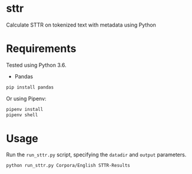 # sttr
Calculate STTR on tokenized text with metadata using Python

# Requirements

Tested using Python 3.6.

-   Pandas

```bash
pip install pandas
```
Or using Pipenv:

```bash
pipenv install
pipenv shell
```
# Usage

Run the `run_sttr.py` script, specifying the `datadir` and `output` parameters.

```bash
python run_sttr.py Corpora/English STTR-Results
```
